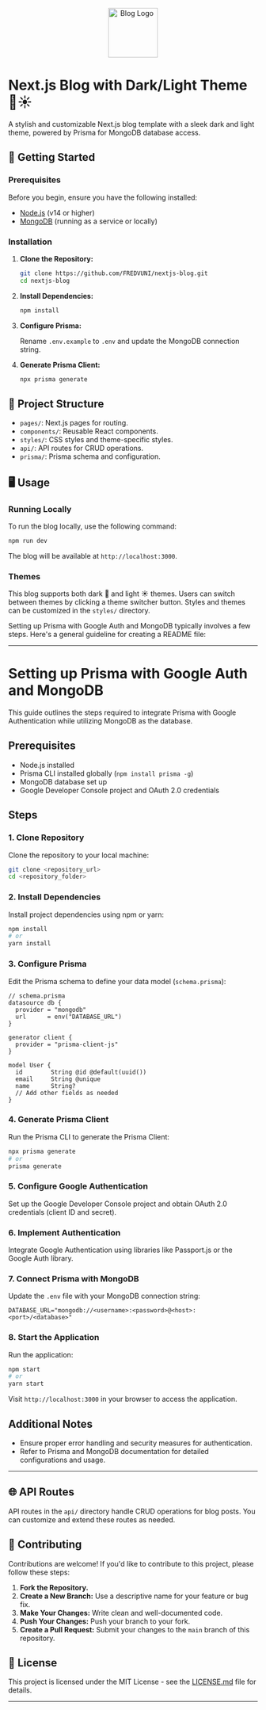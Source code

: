 <p align="center">
  <img src="https://raw.githubusercontent.com/FREDVUNI/next-blog/main/src/app/favicon.ico" alt="Blog Logo" width="100"/>
</p>

# Next.js Blog with Dark/Light Theme 🌙☀️

A stylish and customizable Next.js blog template with a sleek dark and light theme, powered by Prisma for MongoDB database access.

## 🚀 Getting Started

### Prerequisites

Before you begin, ensure you have the following installed:

- [Node.js](https://nodejs.org/) (v14 or higher)
- [MongoDB](https://www.mongodb.com/) (running as a service or locally)

### Installation

1. **Clone the Repository:**

   ```bash
   git clone https://github.com/FREDVUNI/nextjs-blog.git
   cd nextjs-blog
   ```

2. **Install Dependencies:**

   ```bash
   npm install
   ```

3. **Configure Prisma:**

   Rename `.env.example` to `.env` and update the MongoDB connection string.

4. **Generate Prisma Client:**

   ```bash
   npx prisma generate
   ```

## 📂 Project Structure

- `pages/`: Next.js pages for routing.
- `components/`: Reusable React components.
- `styles/`: CSS styles and theme-specific styles.
- `api/`: API routes for CRUD operations.
- `prisma/`: Prisma schema and configuration.

## 🖥️ Usage

### Running Locally

To run the blog locally, use the following command:

```bash
npm run dev
```

The blog will be available at `http://localhost:3000`.

### Themes

This blog supports both dark 🌙 and light ☀️ themes. Users can switch between themes by clicking a theme switcher button. Styles and themes can be customized in the `styles/` directory.

Setting up Prisma with Google Auth and MongoDB typically involves a few steps. Here's a general guideline for creating a README file:

---

# Setting up Prisma with Google Auth and MongoDB

This guide outlines the steps required to integrate Prisma with Google Authentication while utilizing MongoDB as the database.

## Prerequisites
- Node.js installed
- Prisma CLI installed globally (`npm install prisma -g`)
- MongoDB database set up
- Google Developer Console project and OAuth 2.0 credentials

## Steps

### 1. Clone Repository
Clone the repository to your local machine:

```bash
git clone <repository_url>
cd <repository_folder>
```

### 2. Install Dependencies
Install project dependencies using npm or yarn:

```bash
npm install
# or
yarn install
```

### 3. Configure Prisma
Edit the Prisma schema to define your data model (`schema.prisma`):

```prisma
// schema.prisma
datasource db {
  provider = "mongodb"
  url      = env("DATABASE_URL")
}

generator client {
  provider = "prisma-client-js"
}

model User {
  id        String @id @default(uuid())
  email     String @unique
  name      String?
  // Add other fields as needed
}
```

### 4. Generate Prisma Client
Run the Prisma CLI to generate the Prisma Client:

```bash
npx prisma generate
# or
prisma generate
```

### 5. Configure Google Authentication
Set up the Google Developer Console project and obtain OAuth 2.0 credentials (client ID and secret).

### 6. Implement Authentication
Integrate Google Authentication using libraries like Passport.js or the Google Auth library.

### 7. Connect Prisma with MongoDB
Update the `.env` file with your MongoDB connection string:

```
DATABASE_URL="mongodb://<username>:<password>@<host>:<port>/<database>"
```

### 8. Start the Application
Run the application:

```bash
npm start
# or
yarn start
```

Visit `http://localhost:3000` in your browser to access the application.

## Additional Notes
- Ensure proper error handling and security measures for authentication.
- Refer to Prisma and MongoDB documentation for detailed configurations and usage.

---


## 🌐 API Routes

API routes in the `api/` directory handle CRUD operations for blog posts. You can customize and extend these routes as needed.

## 🤝 Contributing

Contributions are welcome! If you'd like to contribute to this project, please follow these steps:

1. **Fork the Repository.**
2. **Create a New Branch:** Use a descriptive name for your feature or bug fix.
3. **Make Your Changes:** Write clean and well-documented code.
4. **Push Your Changes:** Push your branch to your fork.
5. **Create a Pull Request:** Submit your changes to the `main` branch of this repository.

## 📜 License

This project is licensed under the MIT License - see the [LICENSE.md](LICENSE.md) file for details.

---
